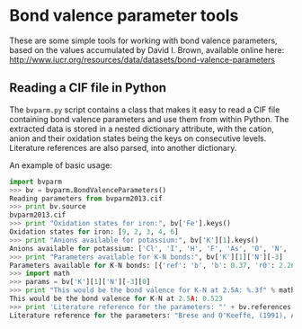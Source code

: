 Bond valence parameter tools
============================

These are some simple tools for working with bond valence parameters, based on the values accumulated by David I. Brown, available online here: http://www.iucr.org/resources/data/datasets/bond-valence-parameters

Reading a CIF file in Python
----------------------------

The `bvparm.py` script contains a class that makes it easy to read a CIF file containing bond valence parameters and use them from within Python. The extracted data is stored in a nested dictionary attribute, with the cation, anion and their oxidation states being the keys on consecutive levels. Literature references are also parsed, into another dictionary.

An example of basic usage:
```python
import bvparm
>>> bv = bvparm.BondValenceParameters()
Reading parameters from bvparm2013.cif
>>> print bv.source
bvparm2013.cif
>>> print "Oxidation states for iron:", bv['Fe'].keys()
Oxidation states for iron: [9, 2, 3, 4, 6]
>>> print "Anions available for potassium:", bv['K'][1].keys()
Anions available for potassium: ['Cl', 'I', 'H', 'F', 'As', 'O', 'N', 'P', 'S', 'Br', 'Te', 'Se']
>>> print "Parameters available for K-N bonds:", bv['K'][1]['N'][-3]
Parameters available for K-N bonds: [{'ref': 'b', 'b': 0.37, 'r0': 2.26, 'details': '?'}, {'ref': 'e', 'b': 0.37, 'r0': 2.3, 'details': 'unchecked'}]
>>> import math
>>> params = bv['K'][1]['N'][-3][0]
>>> print "This would be the bond valence for K-N at 2.5A: %.3f" % math.exp((params['r0']-2.5)/params['b'])
This would be the bond valence for K-N at 2.5A: 0.523
>>> print 'Literature reference for the parameters: "' + bv.references[params['ref']] + '"'
Literature reference for the parameters: "Brese and O'Keeffe, (1991), Acta Cryst. B47, 192-197 (extrapolated)"
```
